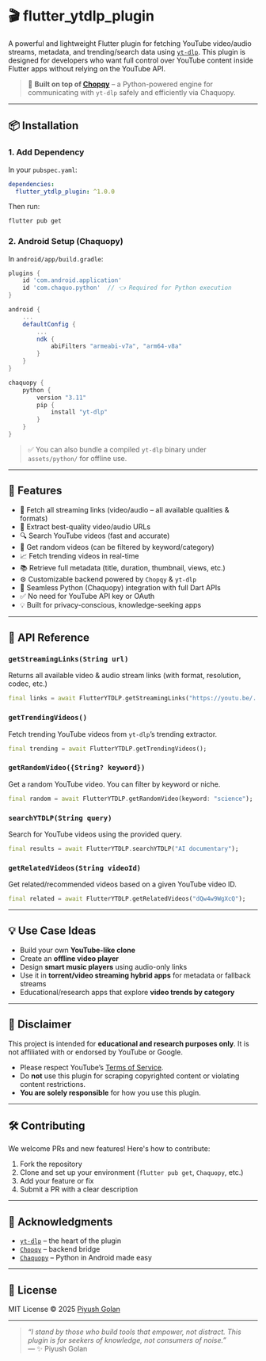 # 🎬 flutter_ytdlp_plugin

A powerful and lightweight Flutter plugin for fetching YouTube video/audio streams, metadata, and trending/search data using [`yt-dlp`](https://github.com/yt-dlp/yt-dlp). This plugin is designed for developers who want full control over YouTube content inside Flutter apps without relying on the YouTube API.

> 🔧 **Built on top of [Chopqy](https://github.com/golanpiyush/chopqy)** – a Python-powered engine for communicating with `yt-dlp` safely and efficiently via Chaquopy.

---

## 📦 Installation

### 1. Add Dependency

In your `pubspec.yaml`:

```yaml
dependencies:
  flutter_ytdlp_plugin: ^1.0.0
```

Then run:

```bash
flutter pub get
```

### 2. Android Setup (Chaquopy)

In `android/app/build.gradle`:

```gradle
plugins {
    id 'com.android.application'
    id 'com.chaquo.python'  // 👈 Required for Python execution
}

android {
    ...
    defaultConfig {
        ...
        ndk {
            abiFilters "armeabi-v7a", "arm64-v8a"
        }
    }
}

chaquopy {
    python {
        version "3.11"
        pip {
            install "yt-dlp"
        }
    }
}
```

> ✅ You can also bundle a compiled `yt-dlp` binary under `assets/python/` for offline use.

---

## 🚀 Features

- 🔗 Fetch all streaming links (video/audio – all available qualities & formats)
- 🎯 Extract best-quality video/audio URLs
- 🔍 Search YouTube videos (fast and accurate)
- 🧠 Get random videos (can be filtered by keyword/category)
- 📈 Fetch trending videos in real-time
- 📚 Retrieve full metadata (title, duration, thumbnail, views, etc.)
- ⚙️ Customizable backend powered by `Chopqy` & `yt-dlp`
- 🐍 Seamless Python (Chaquopy) integration with full Dart APIs
- ✅ No need for YouTube API key or OAuth
- 💡 Built for privacy-conscious, knowledge-seeking apps

---

## 📘 API Reference

### `getStreamingLinks(String url)`
Returns all available video & audio stream links (with format, resolution, codec, etc.)

```dart
final links = await FlutterYTDLP.getStreamingLinks("https://youtu.be/...");
```

### `getTrendingVideos()`
Fetch trending YouTube videos from `yt-dlp`’s trending extractor.

```dart
final trending = await FlutterYTDLP.getTrendingVideos();
```

### `getRandomVideo({String? keyword})`
Get a random YouTube video. You can filter by keyword or niche.

```dart
final random = await FlutterYTDLP.getRandomVideo(keyword: "science");
```

### `searchYTDLP(String query)`
Search for YouTube videos using the provided query.

```dart
final results = await FlutterYTDLP.searchYTDLP("AI documentary");
```

### `getRelatedVideos(String videoId)`
Get related/recommended videos based on a given YouTube video ID.

```dart
final related = await FlutterYTDLP.getRelatedVideos("dQw4w9WgXcQ");
```

---

## 💡 Use Case Ideas

- Build your own **YouTube-like clone**
- Create an **offline video player**
- Design **smart music players** using audio-only links
- Use it in **torrent/video streaming hybrid apps** for metadata or fallback streams
- Educational/research apps that explore **video trends by category**

---

## 🔐 Disclaimer

This project is intended for **educational and research purposes only**. It is not affiliated with or endorsed by YouTube or Google.

- Please respect YouTube’s [Terms of Service](https://www.youtube.com/t/terms).
- Do **not** use this plugin for scraping copyrighted content or violating content restrictions.
- **You are solely responsible** for how you use this plugin.

---

## 🛠 Contributing

We welcome PRs and new features! Here's how to contribute:

1. Fork the repository
2. Clone and set up your environment (`flutter pub get`, `Chaquopy`, etc.)
3. Add your feature or fix
4. Submit a PR with a clear description

---

## 🙌 Acknowledgments

- [`yt-dlp`](https://github.com/yt-dlp/yt-dlp) – the heart of the plugin
- [`Chopqy`](https://github.com/golanpiyush/chopqy) – backend bridge
- [`Chaquopy`](https://chaquo.com/chaquopy/) – Python in Android made easy

---

## 📜 License

MIT License © 2025 [Piyush Golan](https://github.com/golanpiyush)

---

> _“I stand by those who build tools that empower, not distract. This plugin is for seekers of knowledge, not consumers of noise.”_  
> — ✨ Piyush Golan